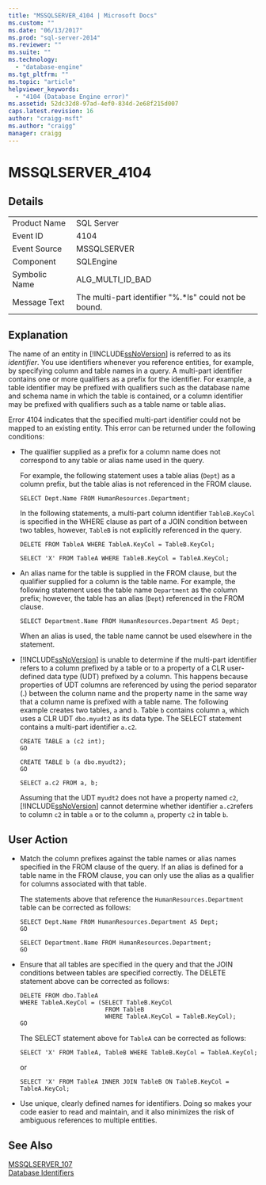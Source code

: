 ```yaml
---
title: "MSSQLSERVER_4104 | Microsoft Docs"
ms.custom: ""
ms.date: "06/13/2017"
ms.prod: "sql-server-2014"
ms.reviewer: ""
ms.suite: ""
ms.technology: 
  - "database-engine"
ms.tgt_pltfrm: ""
ms.topic: "article"
helpviewer_keywords: 
  - "4104 (Database Engine error)"
ms.assetid: 52dc32d8-97ad-4ef0-834d-2e68f215d007
caps.latest.revision: 16
author: "craigg-msft"
ms.author: "craigg"
manager: craigg
---
```

# MSSQLSERVER_4104
    
## Details  
  
|||  
|-|-|  
|Product Name|SQL Server|  
|Event ID|4104|  
|Event Source|MSSQLSERVER|  
|Component|SQLEngine|  
|Symbolic Name|ALG_MULTI_ID_BAD|  
|Message Text|The multi-part identifier "%.*ls" could not be bound.|  
  
## Explanation  
 The name of an entity in [!INCLUDE[ssNoVersion](../../includes/ssnoversion-md.md)] is referred to as its *identifier*. You use identifiers whenever you reference entities, for example, by specifying column and table names in a query. A multi-part identifier contains one or more qualifiers as a prefix for the identifier. For example, a table identifier may be prefixed with qualifiers such as the database name and schema name in which the table is contained, or a column identifier may be prefixed with qualifiers such as a table name or table alias.  
  
 Error 4104 indicates that the specified multi-part identifier could not be mapped to an existing entity. This error can be returned under the following conditions:  
  
-   The qualifier supplied as a prefix for a column name does not correspond to any table or alias name used in the query.  
  
     For example, the following statement uses a table alias (`Dept`) as a column prefix, but the table alias is not referenced in the FROM clause.  
  
    ```  
    SELECT Dept.Name FROM HumanResources.Department;  
    ```  
  
     In the following statements, a multi-part column identifier `TableB.KeyCol` is specified in the WHERE clause as part of a JOIN condition between two tables, however, `TableB` is not explicitly referenced in the query.  
  
    ```  
    DELETE FROM TableA WHERE TableA.KeyCol = TableB.KeyCol;  
    ```  
  
    ```  
    SELECT 'X' FROM TableA WHERE TableB.KeyCol = TableA.KeyCol;  
    ```  
  
-   An alias name for the table is supplied in the FROM clause, but the qualifier supplied for a column is the table name. For example, the following statement uses the table name `Department` as the column prefix; however, the table has an alias (`Dept`) referenced in the FROM clause.  
  
    ```  
    SELECT Department.Name FROM HumanResources.Department AS Dept;  
    ```  
  
     When an alias is used, the table name cannot be used elsewhere in the statement.  
  
-   [!INCLUDE[ssNoVersion](../../includes/ssnoversion-md.md)] is unable to determine if the multi-part identifier refers to a column prefixed by a table or to a property of a CLR user-defined data type (UDT) prefixed by a column. This happens because properties of UDT columns are referenced by using the period separator (.) between the column name and the property name in the same way that a column name is prefixed with a table name. The following example creates two tables, `a` and `b`. Table `b` contains column `a`, which uses a CLR UDT `dbo.myudt2` as its data type. The SELECT statement contains a multi-part identifier `a.c2`.  
  
    ```  
    CREATE TABLE a (c2 int);   
    GO  
    ```  
  
    ```  
    CREATE TABLE b (a dbo.myudt2);   
    GO  
    ```  
  
    ```  
    SELECT a.c2 FROM a, b;   
    ```  
  
     Assuming that the UDT `myudt2` does not have a property named `c2`, [!INCLUDE[ssNoVersion](../../includes/ssnoversion-md.md)] cannot determine whether identifier `a.c2`refers to column `c2` in table `a` or to the column `a`, property `c2` in table `b`.  
  
## User Action  
  
-   Match the column prefixes against the table names or alias names specified in the FROM clause of the query. If an alias is defined for a table name in the FROM clause, you can only use the alias as a qualifier for columns associated with that table.  
  
     The statements above that reference the `HumanResources.Department` table can be corrected as follows:  
  
    ```  
    SELECT Dept.Name FROM HumanResources.Department AS Dept;  
    GO  
    ```  
  
    ```  
    SELECT Department.Name FROM HumanResources.Department;  
    GO  
    ```  
  
-   Ensure that all tables are specified in the query and that the JOIN conditions between tables are specified correctly. The DELETE statement above can be corrected as follows:  
  
    ```  
    DELETE FROM dbo.TableA  
    WHERE TableA.KeyCol = (SELECT TableB.KeyCol   
                            FROM TableB   
                            WHERE TableA.KeyCol = TableB.KeyCol);  
    GO  
    ```  
  
     The SELECT statement above for `TableA` can be corrected as follows:  
  
    ```  
    SELECT 'X' FROM TableA, TableB WHERE TableB.KeyCol = TableA.KeyCol;  
    ```  
  
     or  
  
    ```  
    SELECT 'X' FROM TableA INNER JOIN TableB ON TableB.KeyCol = TableA.KeyCol;  
    ```  
  
-   Use unique, clearly defined names for identifiers. Doing so makes your code easier to read and maintain, and it also minimizes the risk of ambiguous references to multiple entities.  
  
## See Also  
 [MSSQLSERVER_107](mssqlserver-107-database-engine-error.md)   
 [Database Identifiers](../databases/database-identifiers.md)  
  
  